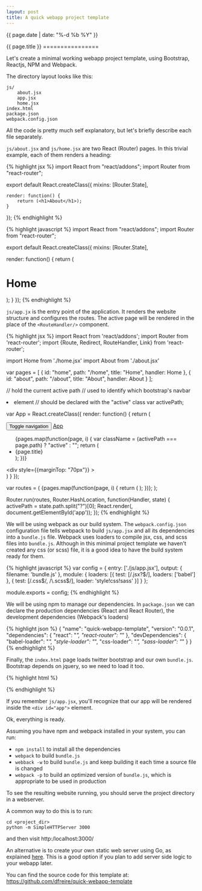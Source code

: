 ```yaml
---
layout: post
title: A quick webapp project template
---
```


<p class="meta">{{ page.date | date: "%-d %b %Y" }}</p>
{{ page.title }}
================

Let's create a minimal working webapp project template, using Bootstrap, Reactjs, NPM and Webpack.

The directory layout looks like this:

```
js/
    about.jsx
    app.jsx
    home.jsx
index.html
package.json
webpack.config.json
```

All the code is pretty much self explanatory, but let's briefly describe each file separately.

```js/about.jsx``` and ```js/home.jsx``` are two React (Router) pages.
In this trivial example, each of them renders a heading:

{% highlight jsx %}
import React from "react/addons";
import Router from "react-router";

export default React.createClass({
    mixins: [Router.State],

    render: function() {
        return (<h1>About</h1>);
    }
});
{% endhighlight %}

{% highlight javascript %}
import React from "react/addons";
import Router from "react-router";

export default React.createClass({
  mixins: [Router.State],

  render: function() {
    return (<h1>Home</h1>);
  }
});
{% endhighlight %}


```js/app.jx``` is the entry point of the application.
It renders the website structure and configures the routes.
The active page will be rendered in the place of the ```<RouteHandler/>``` component.

{% highlight jsx %}
import React from 'react/addons';
import Router from 'react-router';
import {Route, Redirect, RouteHandler, Link} from 'react-router';

import Home  from './home.jsx'
import About from './about.jsx'

var pages = [
  { id: "home",  path: "/home",  title: "Home",  handler: Home  },
  { id: "about", path: "/about", title: "About", handler: About }
];

// hold the current active path
// used to identify which bootstrap's navbar <li> element
// should be declared with the "active" class
var activePath;

var App = React.createClass({
  render: function() {
    return (
      <div>
        <nav className="navbar navbar-default navbar-fixed-top">
          <div className="container">
            <div className="navbar-header">
              <button type="button" className="navbar-toggle collapsed"
                data-toggle="collapse"
                data-target="#navbar"
                aria-expanded="false" aria-controls="navbar">
                <span className="sr-only">Toggle navigation</span>
                <span className="glyphicon glyphicon-menu-hamburger"></span>
              </button>
              <a className="navbar-brand" href="/">App</a>
            </div>
            <div id="navbar" className="collapse navbar-collapse">
              <ul className="nav navbar-nav">
                {pages.map(function(page, i) {
                  var className = (activePath === page.path) ? "active" : "";
                  return (
                    <li key={i} className={className}>
                      <Link to={page.path}>{page.title}</Link>
                    </li>
                  );
                })}
              </ul>
            </div>
          </div>
        </nav>
        <div className="container">
          <div style={{marginTop: "70px"}} >
            <RouteHandler/>
          </div>
        </div>
      </div>
    )
  }
});

var routes = (
  <Route handler={App}>
    {pages.map(function(page, i) {
      return (
          <Route key={i}
            name={page.id}
            path={page.path}
            handler={page.handler}/>
      );
    })};
    <Redirect from="/" to="home" />
  </Route>
);

Router.run(routes, Router.HashLocation, function(Handler, state) {
  activePath = state.path.split("?")[0];
  React.render(<Handler />, document.getElementById('app'));
});
{% endhighlight %}


We will be using webpack as our build system.
The ```webpack.config.json``` configuration file tells webpack to build
```js/app.jsx``` and all its dependencies into a ```bundle.js``` file.
Webpack uses loaders to compile jsx, css, and scss files into ```bundle.js```.
Although in this minimal project template we haven't created any css (or scss) file,
it is a good idea to have the build system ready for them.

{% highlight javascript %}
var config = {
  entry: ['./js/app.jsx'],
  output: {
    filename: 'bundle.js'
  },
  module: {
    loaders: [{
      test: [/\.jsx?$/],
      loaders: ['babel']
    }, {
      test: [/\.css$/, /\.scss$/],
      loader: 'style!css!sass'
    }]
  }
};

module.exports = config;
{% endhighlight %}


We will be using npm to manage our dependencies.
In ```package.json``` we can declare the production dependencies (React and React Router),
the development dependencies (Webpack's loaders)

{% highlight json %}
{
  "name": "quick-webapp-template",
  "version": "0.0.1",
  "dependencies": {
    "react": "*",
    "react-router": "*"
  },
  "devDependencies": {
    "babel-loader": "*",
    "style-loader": "*",
    "css-loader": "*",
    "sass-loader": "*"
  }
}
{% endhighlight %}


Finally, the ```index.html``` page loads twitter bootstrap and our own ```bundle.js```.
Bootstrap depends on jquery, so we need to load it too.

{% highlight html %}
<!DOCTYPE html>
<html lang="en">
<head>
  <meta charset="utf-8">
  <meta http-equiv="X-UA-Compatible" content="IE=edge">
  <meta name="viewport" content="width=device-width, initial-scale=1">
  <title>App</title>
  <link href="/bootstrap.min.css" rel="stylesheet">
  <!--[if lt IE 9]>
  <script src="/html5shiv.min.js"></script>
  <script src="/respond.min.js"></script>
  <![endif]-->
</head>
<body>
  <div id="app"></div>
  <script src="/jquery.min.js"></script>
  <script src="/bootstrap.min.js"></script>
  <script src="/bundle.js"></script>
</body>
</html>
{% endhighlight %}

If you remember ```js/app.jsx```, you'll recognize that our app will be rendered inside the ```<div id="app">``` element.

Ok, everything is ready.

Assuming you have npm and webpack installed in your system, you can run:

- ```npm install``` to install all the dependencies
- ```webpack``` to build ```bundle.js```
- ```webback -w``` to build ```bundle.js``` and keep building it each time a source file is changed
- ```webpack -p``` to build an optimized version of ```bundle.js```, which is appropriate to be used in production

To see the resulting website running, you should serve the project directory in a webserver.

A common way to do this is to run:
```
cd <project_dir>
python -m SimpleHTTPServer 3000
```

and then visit http:/localhost:3000/


An alternative is to create your own static web server using Go, as explained
[here](http://dfreire.github.io/2015/06/24/using-echo-to-serve-a-static-files-folder.html).
This is a good option if you plan to add server side logic to your webapp later.

You can find the source code for this template at:
https://github.com/dfreire/quick-webapp-template
